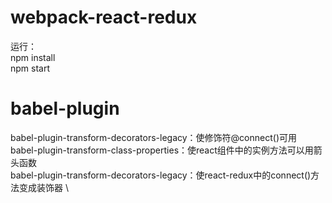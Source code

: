 # webpack-react-redux
运行：\
npm install \
npm start

# babel-plugin
babel-plugin-transform-decorators-legacy：使修饰符@connect()可用 \
babel-plugin-transform-class-properties：使react组件中的实例方法可以用箭头函数 \
babel-plugin-transform-decorators-legacy：使react-redux中的connect()方法变成装饰器 \
